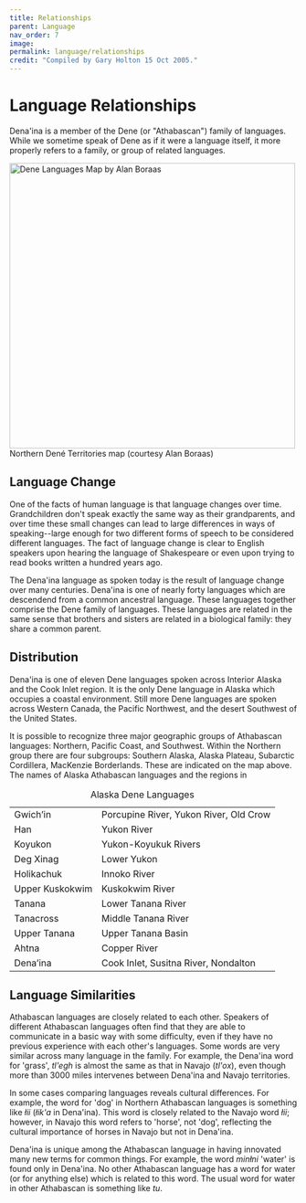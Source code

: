```yaml
---
title: Relationships
parent: Language
nav_order: 7
image: 
permalink: language/relationships
credit: "Compiled by Gary Holton 15 Oct 2005."
---
```



# Language Relationships


Dena'ina is a member of the Dene (or "Athabascan") family of languages. While we sometime speak of Dene as if it were a language itself, it more properly refers to a family, or group of related languages.

<img src="{{site.baseurl}}/images/athmap.jpg"  width="500" alt="Dene Languages Map by Alan Boraas"/><br>
Northern Den&eacute; Territories map (courtesy Alan Boraas)

## Language Change

One of the facts of human language is that language changes over time. Grandchildren don't speak exactly the same way as their grandparents, and over time these small changes can lead to large differences in ways of speaking--large enough for two different forms of speech to be considered different languages. The fact of language change is clear to English speakers upon hearing the language of Shakespeare or even upon trying to read books written a hundred years ago. 

The Dena'ina language as spoken today is the result of language change over many centuries. Dena'ina is one of nearly forty languages which are descendend from a common ancestral language. These languages together comprise the Dene family of languages. These languages are related in the same sense that brothers and sisters are related in a biological family: they share a common parent. 


## Distribution

Dena'ina is one of eleven Dene languages spoken across Interior Alaska and the Cook Inlet region. It is the only Dene language in Alaska which occupies a coastal environment. Still more Dene languages are spoken across Western Canada, the Pacific Northwest, and the desert Southwest of the United States. 

It is possible to recognize three major geographic groups of Athabascan languages: Northern, Pacific Coast, and Southwest. Within the Northern group there are four subgroups:
Southern Alaska,
Alaska Plateau,
Subarctic Cordillera,
MacKenzie Borderlands. 
These are indicated on the map above. The names of Alaska Athabascan languages and the regions in 

<table class="chart" align="center">
<caption>Alaska Dene Languages</caption>
<tr><td>Gwich’in</td><td>Porcupine River, Yukon River, Old Crow</td></tr>
<tr><td>Han</td><td>Yukon River</td></tr>
<tr><td>Koyukon</td><td>Yukon-Koyukuk Rivers</td></tr>
<tr><td>Deg Xinag</td><td>Lower Yukon</td></tr>
<tr><td>Holikachuk</td><td>Innoko River</td></tr>
<tr><td>Upper Kuskokwim</td><td>Kuskokwim River</td></tr>
<tr><td>Tanana</td><td>Lower Tanana River</td></tr>
<tr><td>Tanacross</td><td>Middle Tanana River</td></tr>
<tr><td>Upper Tanana</td><td>Upper Tanana Basin</td></tr>
<tr><td>Ahtna</td><td>Copper River</td></tr>
<tr><td>Dena’ina</td><td>Cook Inlet, Susitna River, Nondalton</td></tr>
</table>

## Language Similarities

Athabascan languages are closely related to each other. Speakers of different Athabascan languages often find that they are able to communicate in a basic way with some difficulty, even if they have no previous experience with each other's languages. Some words are very similar across many language in the family. For example, the Dena'ina word for 'grass', <i>tl'egh</i> is almost the same as that in Navajo (<i>tl'ox</i>), even though more than 3000 miles intervenes between Dena'ina and Navajo territories. 

In some cases comparing languages reveals cultural differences. For example, the word for 'dog' in Northern Athabascan languages is something like <i>łii</i> (<i>łik'a</i> in Dena'ina). This word is closely related to the Navajo word <i>łii</i>; however, in Navajo this word refers to 'horse', not 'dog', reflecting the cultural importance of horses in Navajo but not in Dena'ina. 

Dena'ina is unique among the Athabascan language in having innovated many new terms for common things. For example, the word <i>minłni</i> 'water' is found only in Dena'ina. No other Athabascan language has a word for water (or for anything else) which is related to this word. The usual word for water in other Athabascan is something like <i>tu</i>.
